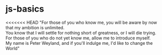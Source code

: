 # js-basics
<<<<<<< HEAD
"For those of you who know me, you will be aware by now that my ambition is unlimited.  
You know that I will settle for nothing short of greatness, or I will die trying. For those of you who do not yet know me, allow me to introduce myself.  
My name is Peter Weyland, and if you'll indulge me, I'd like to change the World" 
>>>>>>>
